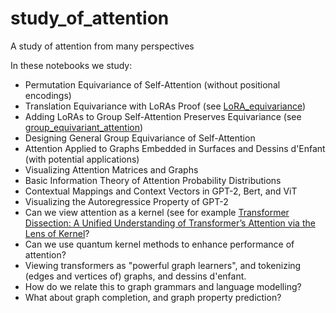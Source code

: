 # study_of_attention
A study of attention from many perspectives

In these notebooks we study:

- Permutation Equivariance of Self-Attention (without positional encodings)
- Translation Equivariance with LoRAs Proof (see [LoRA_equivariance](https://github.com/Amelie-Schreiber/study_of_attention/blob/main/LoRA_equivariance.ipynb))
- Adding LoRAs to Group Self-Attention Preserves Equivariance (see [group_equivariant_attention](https://github.com/Amelie-Schreiber/study_of_attention/blob/main/group_equivariant_attention.ipynb))
- Designing General Group Equivariance of Self-Attention
- Attention Applied to Graphs Embedded in Surfaces and Dessins d'Enfant (with potential applications)
- Visualizing Attention Matrices and Graphs
- Basic Information Theory of Attention Probability Distributions
- Contextual Mappings and Context Vectors in GPT-2, Bert, and ViT
- Visualizing the Autoregressice Property of GPT-2
- Can we view attention as a kernel (see for example [Transformer Dissection: A Unified Understanding of Transformer’s Attention via the Lens of Kernel](https://arxiv.org/pdf/1908.11775.pdf)?
- Can we use quantum kernel methods to enhance performance of attention? 
- Viewing transformers as "powerful graph learners", and tokenizing (edges and vertices of) graphs, and dessins d'enfant. 
- How do we relate this to graph grammars and language modelling? 
- What about graph completion, and graph property prediction? 
